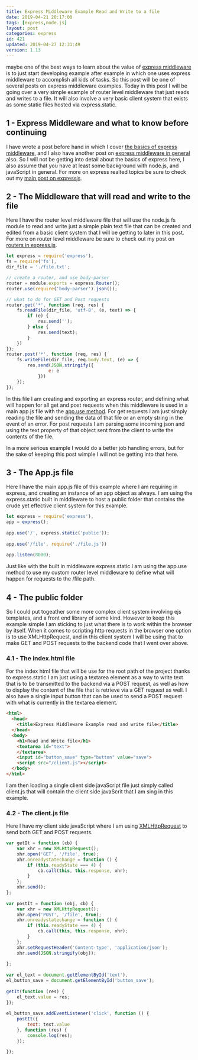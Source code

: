 ```yaml
---
title: Express Middleware Example Read and Write to a file
date: 2019-04-21 20:17:00
tags: [express,node.js]
layout: post
categories: express
id: 421
updated: 2019-04-27 12:31:49
version: 1.13
---
```


maybe one of the best ways to learn about the value of [express middleware](https://expressjs.com/en/guide/using-middleware.html) is to just start developing example after example in which one uses express middleware to accomplish all kids of tasks. So this post will be one of several posts on express middleware examples. Today in this post I will be going over a very simple example of router level middleware that just reads and writes to a file. It will also involve a very basic client system that exists as some static files hosted via express.static.

<!-- more -->

## 1 - Express Middleware and what to know before continuing

I have wrote a post before hand in which I cover [the basics of express middleware](/2019/04/19/express-middleware-basics/), and I also have another post on [express middleware in general](/2018/06/25/express-middleware/) also. So I will not be getting into detail about the basics of express here, I also assume that you have at least some background with node.js, and javaScript in general. For more on express realted topics be sure to check out my [main post on expressjs](/2018/06/12/express).

## 2 - The Middleware that will read and write to the file

Here I have the router level middleware file that will use the node.js fs module to read and write just a simple plain text file that can be created and edited from a basic client system that I will be getting to later in this post. For more on router level middleware be sure to check out my post on [routers in express.js](/2018/05/22/express-routers/).

```js
let express = require('express'),
fs = require('fs'),
dir_file = './file.txt';

// create a router, and use body-parser
router = module.exports = express.Router();
router.use(require('body-parser').json());

// what to do for GET and Post requests
router.get('*', function (req, res) {
    fs.readFile(dir_file, 'utf-8', (e, text) => {
        if (e) {
            res.send('');
        } else {
            res.send(text);
        }
    })
});
router.post('*', function (req, res) {
    fs.writeFile(dir_file, req.body.text, (e) => {
        res.send(JSON.stringify({
                e: e
            }))
    });
});
```

In this file I am creating and exporting an express router, and defining what will happen for all get and post requests when this middleware is used in a main app.js file with the [app.use method](/2018/06/18/express-app-use/). For get requests I am just simply reading the file and sending the data of that file or an empty string in the event of an error. For post requests I am parsing some incoming json and using the text property of that object sent from the client to write the contents of the file.

In a more serious example I would do a better job handling errors, but for the sake of keeping this post wimple I will not be getting into that here.

## 3 - The App.js file

Here I have the main app.js file of this example where I am requiring in express, and creating an instance of an app object as always. I am using the express.static built in middleware to host a public folder that contains the crude yet effective client system for this example.

```js
let express = require('express'),
app = express();
 
app.use('/', express.static('public'));
 
app.use('/file', require('./file.js'))
 
app.listen(8080);
```

Just like with the built in middleware express.static I am using the app.use method to use my custom router level middleware to define what will happen for requests to the /file path.

## 4 - The public folder

So I could put togeather some more complex client system involving ejs templates, and a front end library of some kind. However to keep this example simple I am sticking to just what there is to work within the browser by itself. When it comes to scripting http requests in the browser one option is to use XMLHttpRequest, and in this client system I will be using that to make GET and POST requests to the backend code that I went over above.

### 4.1 - The index.html file

For the index html file that will be use for the root path of the project thanks to express.static I am just using a textarea element as a way to write text that is to be transmitted to the backend via a POST request, as well as how to display the content of the file that is retrieve via a GET request as well. I also have a single input button that can be used to send a POST request with what is currently in the textarea element.

```html
<html>
  <head>
    <title>Express Middleware Example read and write file</title>
  </head>
  <body>
    <h1>Read and Write file</h1>
    <textarea id="text">
    </textarea>
    <input id="button_save" type="button" value="save">
    <script src="/client.js"></script>
  </body>
</html>
```

I am then loading a single client side javaScript file just simply called client.js that will contain the client side javaScrit that I am sing in this example.

### 4.2 - The client.js file

Here I have my client side javaScript where I am using [XMLHttpRequest](/2018/03/28/js-xmlhttprequest/) to send both GET and POST requests.

```js
var getIt = function (cb) {
    var xhr = new XMLHttpRequest();
    xhr.open('GET', '/file', true);
    xhr.onreadystatechange = function () {
        if (this.readyState === 4) {
            cb.call(this, this.response, xhr);
        }
    };
    xhr.send();
};
 
var postIt = function (obj, cb) {
    var xhr = new XMLHttpRequest();
    xhr.open('POST', '/file', true);
    xhr.onreadystatechange = function () {
        if (this.readyState === 4) {
            cb.call(this, this.response, xhr);
        }
    };
    xhr.setRequestHeader('Content-type', 'application/json');
    xhr.send(JSON.stringify(obj));
 
};
 
var el_text = document.getElementById('text'),
el_button_save = document.getElementById('button_save');
 
getIt(function (res) {
    el_text.value = res;
});
 
el_button_save.addEventListener('click', function () {
    postIt({
        text: text.value
    }, function (res) {
        console.log(res);
    });

});
```